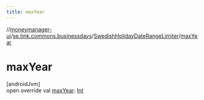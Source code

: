 ```yaml
---
title: maxYear
---
```

//[moneymanager-ui](../../../index.html)/[se.tink.commons.businessdays](../index.html)/[SwedishHolidayDateRangeLimiter](index.html)/[maxYear](max-year.html)



# maxYear



[androidJvm]\
open override val [maxYear](max-year.html): [Int](https://kotlinlang.org/api/latest/jvm/stdlib/kotlin/-int/index.html)




